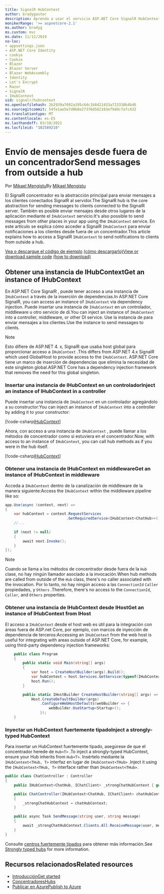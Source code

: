 ```yaml
---
title: SignalR HubContext
author: bradygaster
description: Aprenda a usar el servicio ASP.NET Core SignalR HubContext para enviar notificaciones a los clientes desde fuera de un concentrador.
monikerRange: '>= aspnetcore-2.1'
ms.author: bradyg
ms.custom: mvc
ms.date: 11/12/2019
no-loc:
- appsettings.json
- ASP.NET Core Identity
- cookie
- Cookie
- Blazor
- Blazor Server
- Blazor WebAssembly
- Identity
- Let's Encrypt
- Razor
- SignalR
- IHubContext
uid: signalr/hubcontext
ms.openlocfilehash: 2b2939a7692a195c6dc1b8421433a723310b4bd6
ms.sourcegitcommit: 54fe1ae5e7d068e27376d562183ef9ddc7afc432
ms.translationtype: MT
ms.contentlocale: es-ES
ms.lasthandoff: 03/10/2021
ms.locfileid: "102589210"
---
```

# <a name="send-messages-from-outside-a-hub"></a><span data-ttu-id="872b7-103">Envío de mensajes desde fuera de un concentrador</span><span class="sxs-lookup"><span data-stu-id="872b7-103">Send messages from outside a hub</span></span>

<span data-ttu-id="872b7-104">Por [Mikael Mengistu](https://twitter.com/MikaelM_12)</span><span class="sxs-lookup"><span data-stu-id="872b7-104">By [Mikael Mengistu](https://twitter.com/MikaelM_12)</span></span>

<span data-ttu-id="872b7-105">El SignalR concentrador es la abstracción principal para enviar mensajes a los clientes conectados SignalR al servidor.</span><span class="sxs-lookup"><span data-stu-id="872b7-105">The SignalR hub is the core abstraction for sending messages to clients connected to the SignalR server.</span></span> <span data-ttu-id="872b7-106">También es posible enviar mensajes desde otros lugares de la aplicación mediante el `IHubContext` servicio.</span><span class="sxs-lookup"><span data-stu-id="872b7-106">It's also possible to send messages from other places in your app using the `IHubContext` service.</span></span> <span data-ttu-id="872b7-107">En este artículo se explica cómo acceder a SignalR `IHubContext` para enviar notificaciones a los clientes desde fuera de un concentrador.</span><span class="sxs-lookup"><span data-stu-id="872b7-107">This article explains how to access a SignalR `IHubContext` to send notifications to clients from outside a hub.</span></span>

<span data-ttu-id="872b7-108">[Vea o descargue el código de ejemplo](https://github.com/dotnet/AspNetCore.Docs/tree/main/aspnetcore/signalr/hubcontext/sample/) [(cómo descargarlo)](xref:index#how-to-download-a-sample)</span><span class="sxs-lookup"><span data-stu-id="872b7-108">[View or download sample code](https://github.com/dotnet/AspNetCore.Docs/tree/main/aspnetcore/signalr/hubcontext/sample/) [(how to download)](xref:index#how-to-download-a-sample)</span></span>

## <a name="get-an-instance-of-ihubcontext"></a><span data-ttu-id="872b7-109">Obtener una instancia de IHubContext</span><span class="sxs-lookup"><span data-stu-id="872b7-109">Get an instance of IHubContext</span></span>

<span data-ttu-id="872b7-110">En ASP.NET Core SignalR , puede tener acceso a una instancia de `IHubContext` a través de la inserción de dependencias.</span><span class="sxs-lookup"><span data-stu-id="872b7-110">In ASP.NET Core SignalR, you can access an instance of `IHubContext` via dependency injection.</span></span> <span data-ttu-id="872b7-111">Puede insertar una instancia de `IHubContext` en un controlador, middleware u otro servicio de di.</span><span class="sxs-lookup"><span data-stu-id="872b7-111">You can inject an instance of `IHubContext` into a controller, middleware, or other DI service.</span></span> <span data-ttu-id="872b7-112">Use la instancia de para enviar mensajes a los clientes.</span><span class="sxs-lookup"><span data-stu-id="872b7-112">Use the instance to send messages to clients.</span></span>

> [!NOTE]
> <span data-ttu-id="872b7-113">Esto difiere de ASP.NET 4. x, SignalR que usaba host global para proporcionar acceso a `IHubContext` .</span><span class="sxs-lookup"><span data-stu-id="872b7-113">This differs from ASP.NET 4.x SignalR which used GlobalHost to provide access to the `IHubContext`.</span></span> <span data-ttu-id="872b7-114">ASP.NET Core tiene un marco de inserción de dependencias que elimina la necesidad de este singleton global.</span><span class="sxs-lookup"><span data-stu-id="872b7-114">ASP.NET Core has a dependency injection framework that removes the need for this global singleton.</span></span>

### <a name="inject-an-instance-of-ihubcontext-in-a-controller"></a><span data-ttu-id="872b7-115">Insertar una instancia de IHubContext en un controlador</span><span class="sxs-lookup"><span data-stu-id="872b7-115">Inject an instance of IHubContext in a controller</span></span>

<span data-ttu-id="872b7-116">Puede insertar una instancia de `IHubContext` en un controlador agregándolo a su constructor:</span><span class="sxs-lookup"><span data-stu-id="872b7-116">You can inject an instance of `IHubContext` into a controller by adding it to your constructor:</span></span>

[!code-csharp[IHubContext](hubcontext/sample/Controllers/HomeController.cs?range=12-19,57)]

<span data-ttu-id="872b7-117">Ahora, con acceso a una instancia de `IHubContext` , puede llamar a los métodos de concentrador como si estuviera en el concentrador.</span><span class="sxs-lookup"><span data-stu-id="872b7-117">Now, with access to an instance of `IHubContext`, you can call hub methods as if you were in the hub itself.</span></span>

[!code-csharp[IHubContext](hubcontext/sample/Controllers/HomeController.cs?range=21-25)]

### <a name="get-an-instance-of-ihubcontext-in-middleware"></a><span data-ttu-id="872b7-118">Obtener una instancia de IHubContext en middleware</span><span class="sxs-lookup"><span data-stu-id="872b7-118">Get an instance of IHubContext in middleware</span></span>

<span data-ttu-id="872b7-119">Acceda a `IHubContext` dentro de la canalización de middleware de la manera siguiente:</span><span class="sxs-lookup"><span data-stu-id="872b7-119">Access the `IHubContext` within the middleware pipeline like so:</span></span>

```csharp
app.Use(async (context, next) =>
{
    var hubContext = context.RequestServices
                            .GetRequiredService<IHubContext<ChatHub>>();
    //...
    
    if (next != null)
    {
        await next.Invoke();
    }
});
```

> [!NOTE]
> <span data-ttu-id="872b7-120">Cuando se llama a los métodos de concentrador desde fuera de la `Hub` clase, no hay ningún llamador asociado a la invocación.</span><span class="sxs-lookup"><span data-stu-id="872b7-120">When hub methods are called from outside of the `Hub` class, there's no caller associated with the invocation.</span></span> <span data-ttu-id="872b7-121">Por lo tanto, no hay ningún acceso a las `ConnectionId` `Caller` propiedades, y `Others` .</span><span class="sxs-lookup"><span data-stu-id="872b7-121">Therefore, there's no access to the `ConnectionId`, `Caller`, and `Others` properties.</span></span>

### <a name="get-an-instance-of-ihubcontext-from-ihost"></a><span data-ttu-id="872b7-122">Obtener una instancia de IHubContext desde IHost</span><span class="sxs-lookup"><span data-stu-id="872b7-122">Get an instance of IHubContext from IHost</span></span>

<span data-ttu-id="872b7-123">El acceso a `IHubContext` desde el host web es útil para la integración con áreas fuera de ASP.net Core, por ejemplo, con marcos de inyección de dependencia de terceros:</span><span class="sxs-lookup"><span data-stu-id="872b7-123">Accessing an `IHubContext` from the web host is useful for integrating with areas outside of ASP.NET Core, for example, using third-party dependency injection frameworks:</span></span>

```csharp
    public class Program
    {
        public static void Main(string[] args)
        {
            var host = CreateHostBuilder(args).Build();
            var hubContext = host.Services.GetService(typeof(IHubContext<ChatHub>));
            host.Run();
        }

        public static IHostBuilder CreateHostBuilder(string[] args) =>
            Host.CreateDefaultBuilder(args)
                .ConfigureWebHostDefaults(webBuilder => {
                    webBuilder.UseStartup<Startup>();
                });
    }
```

### <a name="inject-a-strongly-typed-hubcontext"></a><span data-ttu-id="872b7-124">Inyectar un HubContext fuertemente tipado</span><span class="sxs-lookup"><span data-stu-id="872b7-124">Inject a strongly-typed HubContext</span></span>

<span data-ttu-id="872b7-125">Para insertar un HubContext fuertemente tipado, asegúrese de que el concentrador herede de `Hub<T>` .</span><span class="sxs-lookup"><span data-stu-id="872b7-125">To inject a strongly-typed HubContext, ensure your Hub inherits from `Hub<T>`.</span></span> <span data-ttu-id="872b7-126">Insértelo mediante la `IHubContext<THub, T>` interfaz en lugar de `IHubContext<THub>` .</span><span class="sxs-lookup"><span data-stu-id="872b7-126">Inject it using the `IHubContext<THub, T>` interface rather than `IHubContext<THub>`.</span></span>

```csharp
public class ChatController : Controller
{
    public IHubContext<ChatHub, IChatClient> _strongChatHubContext { get; }

    public ChatController(IHubContext<ChatHub, IChatClient> chatHubContext)
    {
        _strongChatHubContext = chatHubContext;
    }

    public async Task SendMessage(string user, string message)
    {
        await _strongChatHubContext.Clients.All.ReceiveMessage(user, message);
    }
}
```

<span data-ttu-id="872b7-127">Consulte [centros fuertemente tipados](xref:signalr/hubs#strongly-typed-hubs) para obtener más información.</span><span class="sxs-lookup"><span data-stu-id="872b7-127">See [Strongly typed hubs](xref:signalr/hubs#strongly-typed-hubs) for more information.</span></span>

## <a name="related-resources"></a><span data-ttu-id="872b7-128">Recursos relacionados</span><span class="sxs-lookup"><span data-stu-id="872b7-128">Related resources</span></span>

* [<span data-ttu-id="872b7-129">Introducción</span><span class="sxs-lookup"><span data-stu-id="872b7-129">Get started</span></span>](xref:tutorials/signalr)
* [<span data-ttu-id="872b7-130">Concentradores</span><span class="sxs-lookup"><span data-stu-id="872b7-130">Hubs</span></span>](xref:signalr/hubs)
* [<span data-ttu-id="872b7-131">Publicar en Azure</span><span class="sxs-lookup"><span data-stu-id="872b7-131">Publish to Azure</span></span>](xref:signalr/publish-to-azure-web-app)
